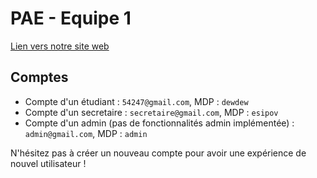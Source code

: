 # PAE - Equipe 1

[Lien vers notre site web](https://equipe1-pae.herokuapp.com/ "Equipe1-PAE")

## Comptes

- Compte d'un étudiant : `54247@gmail.com`, MDP : `dewdew`
- Compte d'un secretaire : `secretaire@gmail.com`, MDP : `esipov`
- Compte d'un admin (pas de fonctionnalités admin implémentée) : `admin@gmail.com`, MDP : `admin`

N'hésitez pas à créer un nouveau compte pour avoir une expérience de nouvel utilisateur !
